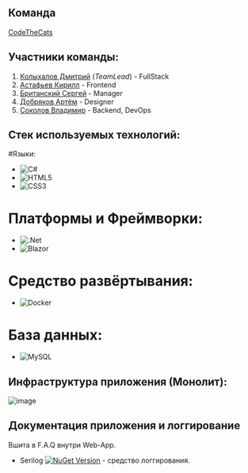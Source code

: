 ## Команда

<u>CodeTheCats</u>

## Участники команды: 

1) <a href="https://github.com/ZeroFrantom">Колыхалов Дмитрий</a> (<i>TeamLead</i>) - FullStack<br>
2) <a href="https://github.com/">Астафьев Кирилл</a> - Frontend<br>
3) <a href="https://github.com/">Британский Сергей</a> - Manager<br>
4) <a href="https://github.com/">Добряков Артём</a> - Designer<br>
5) <a href="https://github.com/">Соколов Владимир</a> - Backend, DevOps<br>

## Стек используемых технологий:

#Языки:

- ![C#](https://img.shields.io/badge/c%23-%23239120.svg?style=for-the-badge&logo=c-sharp&logoColor=white)
- ![HTML5](https://img.shields.io/badge/html5-%23E34F26.svg?style=for-the-badge&logo=html5&logoColor=white)
- ![CSS3](https://img.shields.io/badge/css3-%231572B6.svg?style=for-the-badge&logo=css3&logoColor=white)

# Платформы и Фреймворки:

- ![.Net](https://img.shields.io/badge/.NET-5C2D91?style=for-the-badge&logo=.net&logoColor=white)
- ![Blazor](https://img.shields.io/badge/blazor-%235C2D91.svg?style=for-the-badge&logo=blazor&logoColor=white)

# Средство развёртывания:

- ![Docker](https://img.shields.io/badge/docker-%230db7ed.svg?style=for-the-badge&logo=docker&logoColor=white)

# База данных:

- ![MySQL](https://img.shields.io/badge/mysql-%2300f.svg?style=for-the-badge&logo=mysql&logoColor=white)

## Инфраструктура приложения (Монолит):
![image](https://github.com/CodeTheCatsHack/Topaz/assets/34765874/c58936d9-5cbc-4d04-a2f9-381c09e15001)

## Документация приложения и логгирование
Вшита в F.A.Q внутри Web-App.
- Serilog [![NuGet Version](http://img.shields.io/nuget/v/Serilog.svg?style=flat)](https://www.nuget.org/packages/Serilog/) - средство логгирования.
